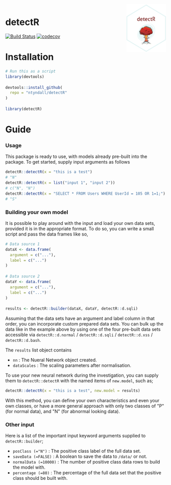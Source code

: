 <img align="right" width="125" height="150" src="https://raw.githubusercontent.com/ntyndall/detectR/master/images/sticker.png">

# detectR
[![Build Status](https://travis-ci.org/ntyndall/detectR.svg?branch=master)](https://travis-ci.org/ntyndall/detectR)
[![codecov](https://codecov.io/gh/ntyndall/detectR/branch/master/graph/badge.svg)](https://codecov.io/gh/ntyndall/detectR)

# Installation
```r
# Run this as a script
library(devtools)

devtools::install_github(
  repo = "ntyndall/detectR"
)

library(detectR)
```

# Guide
### Usage
This package is ready to use, with models already pre-built into the package. To get started, supply input arguments as follows
```r
detectR::detectR(x = "this is a test") 
# "N"
detectR::detectR(x = list("input 1", "input 2")) 
# c("N", "N")
detectR::detectR(x = "SELECT * FROM Users WHERE UserId = 105 OR 1=1;") 
# "S" 
```

### Building your own model
It is possible to play around with the input and load your own data sets, provided it is in the appropriate format. To do so, you can write a small script and pass the data frames like so,
```r
# Data source 1
dataX <- data.frame(
  argument = c("..."), 
  label = c("...")
)

# Data source 2
dataY <- data.frame(
  argument = c("..."), 
  label = c("...")
)

results <- detectR::builder(dataX, dataY, detectR::d.sqli)
```
Assuming that the data sets have an argument and label column in that order, you can incorporate custom prepared data sets. You can bulk up the data like in the example above by using one of the four pre-built data sets accessible via `detectR::d.normal` / `detectR::d.sqli` / `detectR::d.xss` / `detectR::d.bash`.

The `results` list object contains
  - `nn` : The Nueral Network object created.
  - `dataScales` : The scaling parameters after normalisation. 

To use your new neural network during the investigation, you can supply them to `detectR::detectR` with the named items of `new.model`, such as;
```r
detectR::detectR(x = "this is a test", new.model = results)
```
With this method, you can define your own characteristics and even your own classes, or have a more general approach with only two classes of "P" (for normal data), and "N" (for abnormal looking data).

### Other input
Here is a list of the important input keyword arguments supplied to `detectR::builder`;

  - `posClass (="N")` : The positive class label of the full data set.
  - `saveData (=FALSE)` : A boolean to save the data to `/data/` or not.
  - `normalData (=10000)` : The number of positive class data rows to build the model with.
  - `percentage (=80)` : The percentage of the full data set that the positive class should be built with.

